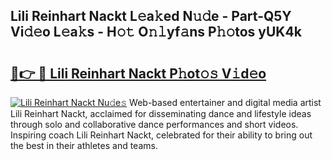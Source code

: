 ## Lili Reinhart Nackt L𝚎a𝚔ed N𝚞𝚍e - Part-Q5Y Vi𝚍𝚎o L𝚎a𝚔s - H𝚘𝚝 O𝚗𝚕yf𝚊ns P𝚑𝚘tos yUK4k

# <h2><a href="http://kfba77.oniu.top/?m=Lili+Reinhart+Nackt">🔗👉 🔴 Lili Reinhart Nackt P𝚑ot𝚘𝚜 V𝚒d𝚎o</a></h2>

[![Lili Reinhart Nackt Nu𝚍e𝚜](https://i.imgur.com/0qMVB7G.gif)](http://kfba77.oniu.top/?m=Lili+Reinhart+Nackt)
Web-based entertainer and digital media artist Lili Reinhart Nackt, acclaimed for disseminating dance and lifestyle ideas through solo and collaborative dance performances and short videos. Inspiring coach Lili Reinhart Nackt, celebrated for their ability to bring out the best in their athletes and teams.  
